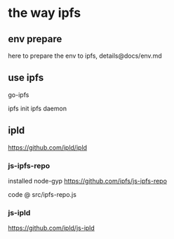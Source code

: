 # the way ipfs

## env prepare
here to prepare the env to ipfs, details@docs/env.md

## use ipfs
go-ipfs

ipfs init
ipfs daemon

## ipld
https://github.com/ipld/ipld

### js-ipfs-repo
installed node-gyp
https://github.com/ipfs/js-ipfs-repo

code @ src/ipfs-repo.js

### js-ipld
https://github.com/ipld/js-ipld
